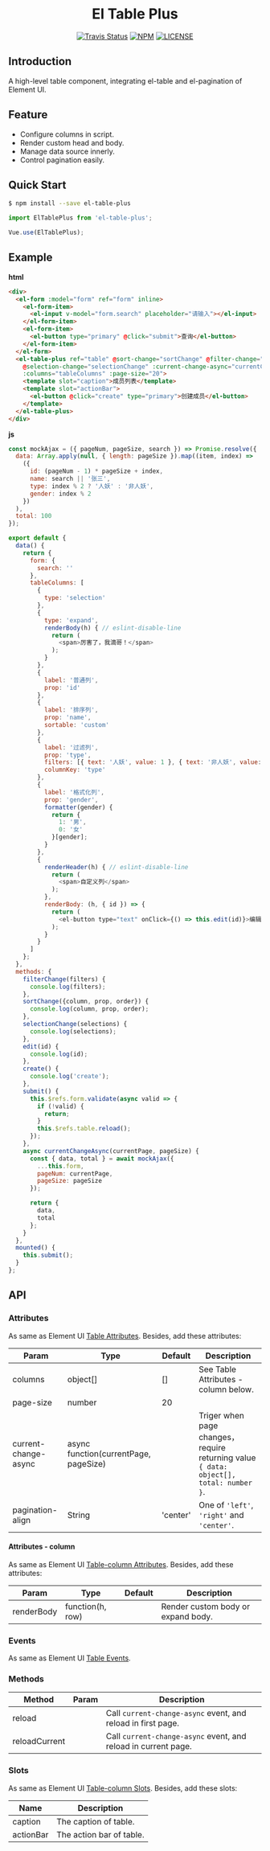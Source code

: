 <h1 align="center">El Table Plus</h1>

<p align="center">
  <a href="https://travis-ci.org/chikara-chan/el-table-plus"><img alt="Travis Status" src="https://img.shields.io/travis/chikara-chan/el-table-plus/master.svg"></a>
  <a href="https://www.npmjs.com/package/el-table-plus"><img alt="NPM" src="https://img.shields.io/npm/v/el-table-plus.svg"></a>
  <a href="https://github.com/chikara-chan/el-table-plus/blob/master/LICENSE"><img alt="LICENSE" src="https://img.shields.io/npm/l/el-table-plus.svg"></a>
</p>

## Introduction

A high-level table component, integrating el-table and el-pagination of Element UI.

## Feature

- Configure columns in script.
- Render custom head and body.
- Manage data source innerly.
- Control pagination easily.

## Quick Start

``` bash
$ npm install --save el-table-plus
```

``` js
import ElTablePlus from 'el-table-plus';

Vue.use(ElTablePlus);
```

## Example

**html**

``` html
<div>
  <el-form :model="form" ref="form" inline>
    <el-form-item>
      <el-input v-model="form.search" placeholder="请输入"></el-input>
    </el-form-item>
    <el-form-item>
      <el-button type="primary" @click="submit">查询</el-button>
    </el-form-item>
  </el-form>
  <el-table-plus ref="table" @sort-change="sortChange" @filter-change="filterChange"
    @selection-change="selectionChange" :current-change-async="currentChangeAsync"
    :columns="tableColumns" :page-size="20">
    <template slot="caption">成员列表</template>
    <template slot="actionBar">
      <el-button @click="create" type="primary">创建成员</el-button> 
    </template>
  </el-table-plus>
</div>
```

**js**

``` js
const mockAjax = ({ pageNum, pageSize, search }) => Promise.resolve({
  data: Array.apply(null, { length: pageSize }).map((item, index) =>
    ({
      id: (pageNum - 1) * pageSize + index,
      name: search || '张三',
      type: index % 2 ? '人妖' : '非人妖',
      gender: index % 2
    })
  ),
  total: 100
});

export default {
  data() {
    return {
      form: {
        search: ''
      },
      tableColumns: [
        {
          type: 'selection'
        },
        {
          type: 'expand',
          renderBody(h) { // eslint-disable-line
            return (
              <span>厉害了，我滴哥！</span>
            );
          }
        },
        {
          label: '普通列',
          prop: 'id'
        },
        {
          label: '排序列',
          prop: 'name',
          sortable: 'custom'
        },
        {
          label: '过滤列',
          prop: 'type',
          filters: [{ text: '人妖', value: 1 }, { text: '非人妖', value: 0 }],
          columnKey: 'type'
        },
        {
          label: '格式化列',
          prop: 'gender',
          formatter(gender) {
            return {
              1: '男',
              0: '女'
            }[gender];
          }
        },
        {
          renderHeader(h) { // eslint-disable-line
            return (
              <span>自定义列</span>
            );
          },
          renderBody: (h, { id }) => {
            return (
              <el-button type="text" onClick={() => this.edit(id)}>编辑</el-button>
            );
          }
        }
      ]
    };
  },
  methods: {
    filterChange(filters) {
      console.log(filters);
    },
    sortChange({column, prop, order}) {
      console.log(column, prop, order);
    },
    selectionChange(selections) {
      console.log(selections);
    },
    edit(id) {
      console.log(id);
    },
    create() {
      console.log('create');
    },
    submit() {
      this.$refs.form.validate(async valid => {
        if (!valid) {
          return;
        }
        this.$refs.table.reload();
      });
    },
    async currentChangeAsync(currentPage, pageSize) {
      const { data, total } = await mockAjax({
        ...this.form,
        pageNum: currentPage,
        pageSize: pageSize
      });

      return {
        data,
        total
      };
    }
  },
  mounted() {
    this.submit();
  }
};
```

## API

### Attributes

As same as Element UI [Table Attributes](http://element.eleme.io/#/en-US/component/table). Besides, add these attributes:

Param | Type | Default | Description
--- | --- | --- | ---
columns | object[] | [] | See Table Attributes - column below.
page-size | number | 20 |
current-change-async | async function(currentPage, pageSize) | | Triger when page changes，require returning value `{ data: object[], total: number }`.
pagination-align | String | 'center' | One of `'left'`, `'right'` and `'center'`.

#### Attributes - column

As same as Element UI [Table-column Attributes](http://element.eleme.io/#/en-US/component/table). Besides, add these attributes:

Param | Type | Default | Description
--- | --- | --- | ---
renderBody | function(h, row) | | Render custom body or expand body.

### Events

As same as Element UI [Table Events](http://element.eleme.io/#/en-US/component/table).

### Methods

Method | Param | Description
--- | --- | ---
reload | | Call `current-change-async` event, and reload in first page.
reloadCurrent | | Call `current-change-async` event, and reload in current page.

### Slots

As same as Element UI [Table-column Slots](http://element.eleme.io/#/en-US/component/table). Besides, add these slots:

Name | Description
--- | ---
caption | The caption of table.
actionBar | The action bar of table.
